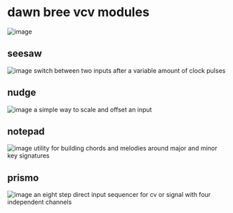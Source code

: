 # dawn bree vcv modules
![image](https://github.com/jonesnxt/dawnbree/assets/8623409/91f48992-6a8f-4666-8d9c-49150f2a5f16)

## seesaw
![image](https://github.com/jonesnxt/dawnbree/assets/8623409/d9a8adc6-77b8-4039-a6ef-b6546db66b22)
switch between two inputs after a variable amount of clock pulses

## nudge
![image](https://github.com/jonesnxt/dawnbree/assets/8623409/d6984031-7ea4-431e-8964-3d9e80a48991)
a simple way to scale and offset an input

## notepad
![image](https://github.com/jonesnxt/dawnbree/assets/8623409/b01ce85d-0f93-4af4-8b7e-0436495cb4e9)
utility for building chords and melodies around major and minor key signatures

## prismo
![image](https://github.com/jonesnxt/dawnbree/assets/8623409/584782a2-0ec9-4f38-99e6-ca4c0ab0ddfd)
an eight step direct input sequencer for cv or signal with four independent channels
